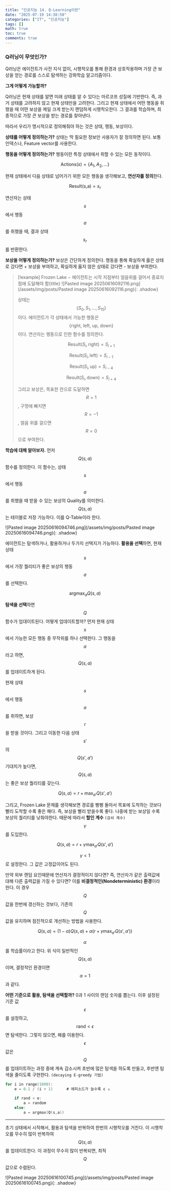 ```yaml
---
title: "인공지능 14. Q-Learning이란"
date: "2025-07-19 14:38:58"
categories: ["IT", "인공지능"]
tags: []
math: true
toc: true
comments: true
---
```


### Q러닝이 무엇인가?
Q러닝은 에이전트가 사전 지식 없이, 시행착오를 통해 환경과 상호작용하며 가장 큰 보상을 얻는 경로를 스스로 탐색하는 강화학습 알고리즘이다.

**그게 어떻게 가능할까?**

Q러닝은 현재 상태를 알면 미래 상태를 알 수 있다는 마르코프 성질에 기반한다. 즉, 과거 상태를 고려하지 않고 현재 상태만을 고려한다. 그리고 현재 상태에서 어떤 행동을 취했을 때 어떤 보상을 제일 크게 받는지 랜덤하게 시행착오한다. 그 결과를 학습하며, 최종적으로 가장 큰 보상을 받는 경로를 찾아낸다.

따라서 우리가 명시적으로 정의해줘야 하는 것은 상태, 행동, 보상이다.

**상태를 어떻게 정의하는가?** 상태는 딱 필요한 정보만 사용자가 잘 정의하면 된다. 보통 인덱스나, Feature vector를 사용한다.

**행동을 어떻게 정의하는가?** 행동이란 특정 상태에서 취할 수 있는 모든 동작이다.

$$
\text{Actions}(s) = \{ A_{1}, A_{2}, \dots \}
$$

현재 상태에서 다음 상태로 넘어가기 위한 모든 행동을 생각해보고, **연산자를 정의**한다.

$$
\text{Result(s,a)} = s_{r}
$$

연산자는 상태 $$s$$에서 행동 $$a$$를 취했을 때, 결과 상태 $$s_{r}$$를 반환한다.

**보상을 어떻게 정의하는가?** 보상은 간단하게 정의한다. 행동을 통해 확실하게 옳은 상태로 갔다면 + 보상을 부여하고, 확실하게 옳지 않은 상태로 갔다면 - 보상을 부여한다.

> [!example] Frozen Lake − 에이전트는 시작 지점부터 얼음위를 걸어서 종료지점에 도달해야 함{title}
> ![Pasted image 20250616092116.png](/assets/img/posts/Pasted image 20250616092116.png){: .shadow}
> 
> 상태는 $$\{ S_{0}, S_{1}, \dots, S_{15}\}$$이다. 에이전트가 각 상태에서 가능한 행동은 $$\{ \text{right, left, up, down} \}$$이다. 연산자는 행동으로 인한 함수를 정의한다.
> 
> $$
> \text{Result}(S_{i}, \text{right}) = S_{i+1}
> $$
> 
> 
> $$
> \text{Result}(S_{i}, \text{left}) = S_{i-1}
> $$
> 
> 
> $$
> \text{Result}(S_{i}, \text{up}) = S_{i - 4}
> $$
> 
> 
> $$
> \text{Result}(S_{i}, \text{down}) = S_{i + 4}
> $$
> 
> 그리고 보상은, 목표한 칸으로 도달하면 $$R=1$$, 구멍에 빠지면 $$R=-1$$, 얼음 위를 걸으면 $$R=0$$으로 부여한다.

**학습에 대해 알아보자.** 먼저 $$Q(s,a)$$ 함수를 정의한다. 이 함수는, 상태 $$s$$에서 행동 $$a$$를 취했을 때 받을 수 있는 보상의 Quality를 의미한다. $$Q(s,a)$$는 테이블로 저장 가능하다. 이를 Q-Table이라 한다.

![Pasted image 20250616094746.png](/assets/img/posts/Pasted image 20250616094746.png){: .shadow}

에이전트는 탐색하거나, 활용하거나 두가지 선택지가 가능하다. **활용을 선택**하면, 현재 상태 $$s$$에서 가장 퀄리티가 좋은 보상의 행동 $$a$$를 선택한다.

$$
\text{arg}\max_{a} Q(s,a)
$$

**탐색을 선택**하면 $$Q$$ 함수가 업데이트된다. 어떻게 업데이트할까? 먼저 현재 상태 $$s$$에서 가능한 모든 행동 중 무작위를 하나 선택한다. 그 행동을 $$a$$라고 하면, $$Q(s,a)$$를 업데이트하게 된다.

현재 상태 $$s$$에서 행동 $$a$$를 취하면, 보상 $$r$$을 받을 것이다. 그리고 이동한 다음 상태 $$s'$$의 $$Q(s',a')$$ 기대치가 높다면, $$Q(s,a)$$는 좋은 보상 퀄리티를 갖는다.

$$
Q(s,a) = r + \max_{a'}Q(s',a')
$$

그리고, Frozen Lake 문제를 생각해보면 경로를 삥삥 돌아서 목표에 도착하는 것보다 빨리 도착할 수록 좋은 해다. 즉, 보상을 빨리 받을수록 좋다. 나중에 받는 보상일 수록 보상의 퀄리티를 낮춰야한다. 때문에 따라서 **할인 계수** `(감쇠 계수)` $$\gamma$$를 도입한다.

$$
Q(s,a) = r + \gamma\max_{a'}Q(s',a')
$$

$$\gamma < 1$$로 설정한다. 그 값은 고정값이어도 된다.

만약 외부 랜덤 요인때문에 연산자가 결정적이지 않다면? 즉, 연산자가 같은 출력값에 대해 다른 출력값을 가질 수 있다면? 이를 **비결정적인(Nondeterministic) 환경**이라 한다. 이 경우 $$Q$$값을 한번에 갱신하는 것보다, 기존의 $$Q$$값을 유지하며 점진적으로 개선하는 방법을 사용한다.

$$
Q(s,a) = (1-\alpha)Q(s,a) + \alpha(r + \gamma \max_{a'}Q(s',a'))
$$

$$\alpha$$를 학습률이라고 한다. 위 식이 일반적인 $$Q(s,a)$$이며, 결정적인 환경이면 $$\alpha = 1$$과 같다.

**어떤 기준으로 활용, 탐색을 선택할까?** 0과 1 사이의 랜덤 숫자를 뽑는다. 이후 설정된 기준 값 $$\epsilon$$를 설정하고, $$\text{rand} < \epsilon$$면 탐색한다. 그렇지 않으면, 해를 이용한다. $$\epsilon$$값은 $$Q$$를 업데이트하는 과정 중에 계속 감소시켜 초반에 많은 탐색을 하도록 만들고, 후반엔 탐색을 줄이도록 구현한다. `(decaying E-greedy 기법)`

```c
for i in range(1000):
    e = 0.1 / (i + 1)      # 에피소드가 늘수록 ε ↓
    
    if rand < e:
        a = random
    else:
        a = argmax(Q(s,a))
```

---

초기 상태에서 시작해서, 활용과 탐색을 반복하여 한번의 시행착오를 거친다. 이 시행착오를 무수히 많이 반복하여 $$Q(s,a)$$를 업데이트한다. 이 과정이 무수히 많이 반복되면, 최적 $$Q$$값으로 수렴된다.

![Pasted image 20250616100745.png](/assets/img/posts/Pasted image 20250616100745.png){: .shadow}